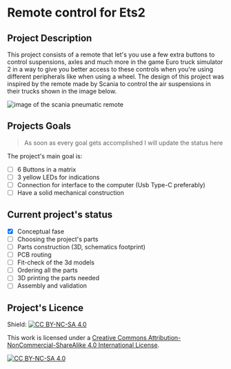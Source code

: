 ﻿# Remote control for Ets2

## Project Description
This project consists of a remote that let's you use a few extra buttons to control suspensions, axles and much more in the game Euro truck simulator 2 in a way to give you better access to these controls when you're using different peripherals like when using a wheel.
The design of this project was inspired by the remote made by Scania to control the air suspensions in their trucks shown in the image below.

![image of the scania pneumatic remote](https://www.trucksnl.com/pictures/ad-7001640-9c061b9b960914da/camion_della_gru_scania_r144_6x2_crane_fassi_f175a_dot_24_manual_full_air_crane_with_remote_1997_7001640-18.jpg)

## Projects Goals

> As soon as every goal gets accomplished I will update the status here

The project's main goal is:

 - [ ]  6 Buttons in a matrix
 - [ ] 3 yellow LEDs for indications
 - [ ] Connection for interface to the computer (Usb Type-C preferably)
 - [ ] Have a solid mechanical construction
 ## Current project's status
 
 - [x] Conceptual fase
 - [ ] Choosing the project's parts
 - [ ] Parts construction (3D, schematics footprint)
 - [ ] PCB routing
 - [ ] Fit-check of the 3d models
 - [ ] Ordering all the parts
 - [ ] 3D printing the parts needed
 - [ ] Assembly and validation

## Project's Licence
Shield: [![CC BY-NC-SA 4.0][cc-by-nc-sa-shield]][cc-by-nc-sa]

This work is licensed under a
[Creative Commons Attribution-NonCommercial-ShareAlike 4.0 International License][cc-by-nc-sa].

[![CC BY-NC-SA 4.0][cc-by-nc-sa-image]][cc-by-nc-sa]

[cc-by-nc-sa]: http://creativecommons.org/licenses/by-nc-sa/4.0/
[cc-by-nc-sa-image]: https://licensebuttons.net/l/by-nc-sa/4.0/88x31.png
[cc-by-nc-sa-shield]: https://img.shields.io/badge/License-CC%20BY--NC--SA%204.0-lightgrey.svg

